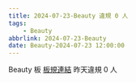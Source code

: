 ```yaml
---
title: 2024-07-23-Beauty 違規 0 人
tags:
    - Beauty
abbrlink: 2024-07-23-Beauty
date: Beauty-2024-07-23 12:00:00
---
```

Beauty 板 [板規連結](https://www.ptt.cc/bbs/Beauty/M.1630069980.A.84B.html)
昨天違規 0 人
